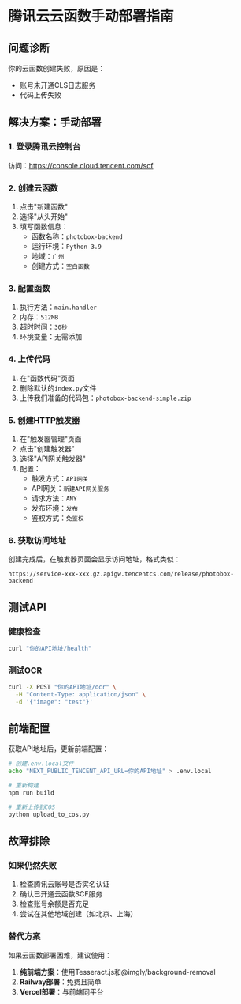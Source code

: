 # 腾讯云云函数手动部署指南

## 问题诊断
你的云函数创建失败，原因是：
- 账号未开通CLS日志服务
- 代码上传失败

## 解决方案：手动部署

### 1. 登录腾讯云控制台
访问：https://console.cloud.tencent.com/scf

### 2. 创建云函数
1. 点击"新建函数"
2. 选择"从头开始"
3. 填写函数信息：
   - 函数名称：`photobox-backend`
   - 运行环境：`Python 3.9`
   - 地域：`广州`
   - 创建方式：`空白函数`

### 3. 配置函数
1. 执行方法：`main.handler`
2. 内存：`512MB`
3. 超时时间：`30秒`
4. 环境变量：无需添加

### 4. 上传代码
1. 在"函数代码"页面
2. 删除默认的`index.py`文件
3. 上传我们准备的代码包：`photobox-backend-simple.zip`

### 5. 创建HTTP触发器
1. 在"触发器管理"页面
2. 点击"创建触发器"
3. 选择"API网关触发器"
4. 配置：
   - 触发方式：`API网关`
   - API网关：`新建API网关服务`
   - 请求方法：`ANY`
   - 发布环境：`发布`
   - 鉴权方式：`免鉴权`

### 6. 获取访问地址
创建完成后，在触发器页面会显示访问地址，格式类似：
```
https://service-xxx-xxx.gz.apigw.tencentcs.com/release/photobox-backend
```

## 测试API

### 健康检查
```bash
curl "你的API地址/health"
```

### 测试OCR
```bash
curl -X POST "你的API地址/ocr" \
  -H "Content-Type: application/json" \
  -d '{"image": "test"}'
```

## 前端配置

获取API地址后，更新前端配置：

```bash
# 创建.env.local文件
echo "NEXT_PUBLIC_TENCENT_API_URL=你的API地址" > .env.local

# 重新构建
npm run build

# 重新上传到COS
python upload_to_cos.py
```

## 故障排除

### 如果仍然失败
1. 检查腾讯云账号是否实名认证
2. 确认已开通云函数SCF服务
3. 检查账号余额是否充足
4. 尝试在其他地域创建（如北京、上海）

### 替代方案
如果云函数部署困难，建议使用：
1. **纯前端方案**：使用Tesseract.js和@imgly/background-removal
2. **Railway部署**：免费且简单
3. **Vercel部署**：与前端同平台


